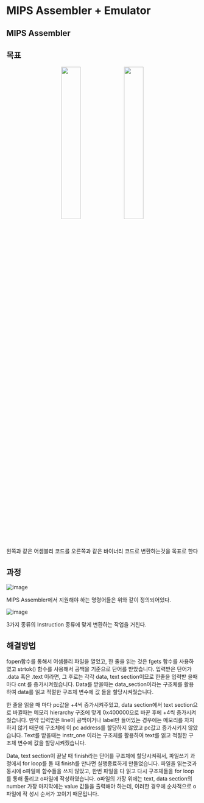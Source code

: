 # MIPS Assembler + Emulator

## MIPS Assembler

## 목표
<p align="center">
  <img src="https://github.com/JunHyungJang/MIPS_Assembler/assets/89409079/27b698d8-278e-4921-9631-6599ee8c03a9" align="center" width="32%">  
  <img src="https://github.com/JunHyungJang/MIPS_Assembler/assets/89409079/001b7625-2d9b-4ee3-bbf4-cc6364cf8301" align="center" width="32%">  
  <figcaption align="center">
</figcaption></p>

왼쪽과 같은 어셈블리 코드를 오른쪽과 같은 바이너리 코드로 변환하는것을 목표로 한다 


## 과정

![image](https://github.com/JunHyungJang/MIPS_Assembler/assets/89409079/9d61a36e-60c7-441a-a53d-890ad5d2c0a4)

MIPS Assembler에서 지원해야 하는 명령어들은 위와 같이 정의되어있다. 

![image](https://github.com/JunHyungJang/MIPS_Assembler/assets/89409079/beb3c8fb-2810-49cd-8d2b-96f35261e229)

3가지 종류의 Instruction 종류에 맞게 변환하는 작업을 거친다. 


## 해결방법

fopen함수를 통해서 어셈블리 파일을 열었고, 한 줄을 읽는 것은 fgets 함수를 사용하였고
strtok() 함수를 사용해서 공백을 기준으로 단어를 받았습니다. 입력받은 단어가 .data 혹은 .text 이라면, 그 후로는 각각 data, text section이므로 한줄을 입력받 을때마다 cnt 를 증가시켜줬습니다.
Data를 받을때는 data_section이라는 구조체를 활용하여 data를 읽고 적절한 구조체 변수에 값
들을 할당시켜줬습니다.

한 줄을 읽을 때 마다 pc값을 +4씩 증가시켜주었고, data section에서 text section으로 바뀔때는
메모리 hierarchy 구조에 맞게 0x400000으로 바꾼 후에 +4씩 증가시켜 줬습니다. 만약 입력받은
line이 공백이거나 label만 들어있는 경우에는 메모리를 차지하지 않기 때문에 구조체에 이 pc
address를 할당하지 않았고 pc값고 증가시키지 않았습니다. Text를 받을때는 instr_one 이라는 구조체를 활용하여 text를 읽고 적절한 구조체 변수에 값을 할당시켜줬습니다.

Data, text section이 끝날 때 finish라는 단어를 구조체에 할당시켜줘서, 파일쓰기 과정에서 for
loop를 돌 때 finish를 만나면 실행종료하게 만들었습니다.
파일을 읽는것과 동시에 o파일에 함수들을 쓰지 않았고, 한번 파일을 다 읽고 다시 구조체들을
for loop를 통해 돌리고 o파일에 작성하였습니다. o파일의 가장 위에는 text, data section의number 가장 마지막에는 value 값들을 출력해야 하는데, 이러한 경우에 순차적으로 o파일에 작
성시 순서가 꼬이기 때문입니다.

